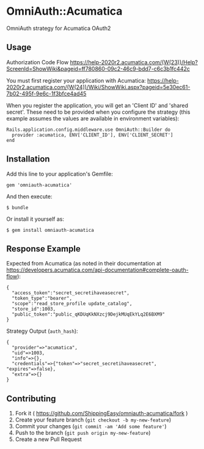 # OmniAuth::Acumatica

OmniAuth strategy for Acumatica OAuth2

## Usage

Authorization Code Flow
https://help-2020r2.acumatica.com/(W(23))/Help?ScreenId=ShowWiki&pageid=ff780860-09c2-46c9-bdd7-c6c3b1fc442c

You must first register your application with Acumatica:
https://help-2020r2.acumatica.com/(W(24))/Wiki/ShowWiki.aspx?pageid=5e30ec61-7b02-495f-9e6c-1f3bfce4ad45

When you register the application, you will get an 'Client ID' and 'shared secret'. These need to be provided when you configure the strategy (this example assumes the values are available in environment variables):

```
Rails.application.config.middleware.use OmniAuth::Builder do
  provider :acumatica, ENV['CLIENT_ID'], ENV['CLIENT_SECRET']
end
```

## Installation

Add this line to your application's Gemfile:

    gem 'omniauth-acumatica'

And then execute:

    $ bundle

Or install it yourself as:

    $ gem install omniauth-acumatica

## Response Example

Expected from Acumatica (as noted in their documentation at https://developers.acumatica.com/api-documentation#complete-oauth-flow):

```
{
  "access_token":"secret_secretihaveasecret",
  "token_type":"bearer",
  "scope":"read_store_profile update_catalog",
  "store_id":1003,
  "public_token":"public_qKDUqKkNXzcj9DejkMUqEkYLq2E6BXM9"
}
```

Strategy Output (`auth_hash`):

```
{
  "provider"=>"acumatica",
  "uid"=>1003,
  "info"=>{},
  "credentials"=>{"token"=>"secret_secretihaveasecret", "expires"=>false},
  "extra"=>{}
}
```

## Contributing

1. Fork it ( https://github.com/ShippingEasy/omniauth-acumatica/fork )
2. Create your feature branch (`git checkout -b my-new-feature`)
3. Commit your changes (`git commit -am 'Add some feature'`)
4. Push to the branch (`git push origin my-new-feature`)
5. Create a new Pull Request
